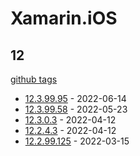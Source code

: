 # Xamarin.iOS

## 12

[github tags](https://github.com/xamarin/xamarin-android/tags)

- [12.3.99.95] - 2022-06-14
- [12.3.99.58] - 2022-05-23
- [12.3.0.3] - 2022-04-12
- [12.2.4.3] - 2022-04-12
- [12.2.99.125] - 2022-03-15

[12.3.99.95]: https://github.com/xamarin/xamarin-android/releases/tag/v12.3.99.95
[12.3.99.58]: https://github.com/xamarin/xamarin-android/releases/tag/v12.3.99.58
[12.3.0.3]: https://github.com/xamarin/xamarin-android/releases/tag/v12.3.0.3
[12.2.4.3]: https://github.com/xamarin/xamarin-android/releases/tag/v12.2.4.3
[12.2.99.125]: https://github.com/xamarin/xamarin-android/releases/tag/v12.2.99.125
